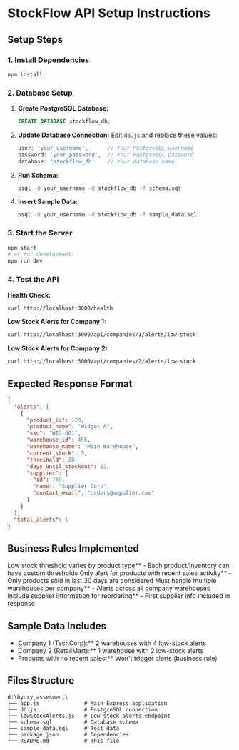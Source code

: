 # StockFlow API Setup Instructions


## Setup Steps

### 1. Install Dependencies
```bash
npm install
```

### 2. Database Setup

1. **Create PostgreSQL Database:**
   ```sql
   CREATE DATABASE stockflow_db;
   ```

2. **Update Database Connection:**
   Edit `db.js` and replace these values:
   ```javascript
   user: 'your_username',      // Your PostgreSQL username
   password: 'your_password',  // Your PostgreSQL password
   database: 'stockflow_db'    // Your database name
   ```

3. **Run Schema:**
   ```bash
   psql -U your_username -d stockflow_db -f schema.sql
   ```

4. **Insert Sample Data:**
   ```bash
   psql -U your_username -d stockflow_db -f sample_data.sql
   ```

### 3. Start the Server
```bash
npm start
# or for development:
npm run dev
```

### 4. Test the API

**Health Check:**
```bash
curl http://localhost:3000/health
```

**Low Stock Alerts for Company 1:**
```bash
curl http://localhost:3000/api/companies/1/alerts/low-stock
```

**Low Stock Alerts for Company 2:**
```bash
curl http://localhost:3000/api/companies/2/alerts/low-stock
```

## Expected Response Format

```json
{
  "alerts": [
    {
      "product_id": 123,
      "product_name": "Widget A",
      "sku": "WID-001",
      "warehouse_id": 456,
      "warehouse_name": "Main Warehouse",
      "current_stock": 5,
      "threshold": 20,
      "days_until_stockout": 12,
      "supplier": {
        "id": 789,
        "name": "Supplier Corp",
        "contact_email": "orders@supplier.com"
      }
    }
  ],
  "total_alerts": 1
}
```

## Business Rules Implemented

Low stock threshold varies by product type** - Each product/inventory can have custom thresholds
Only alert for products with recent sales activity** - Only products sold in last 30 days are considered
Must handle multiple warehouses per company** - Alerts across all company warehouses
Include supplier information for reordering** - First supplier info included in response

## Sample Data Includes

- Company 1 (TechCorp):** 2 warehouses with 4 low-stock alerts
- Company 2 (RetailMart):** 1 warehouse with 2 low-stock alerts
- Products with no recent sales:** Won't trigger alerts (business rule)

## Files Structure

```
d:\bynry_assesment\
├── app.js              # Main Express application
├── db.js               # PostgreSQL connection
├── lowStockAlerts.js   # Low-stock alerts endpoint
├── schema.sql          # Database schema
├── sample_data.sql     # Test data
├── package.json        # Dependencies
└── README.md           # This file
```
